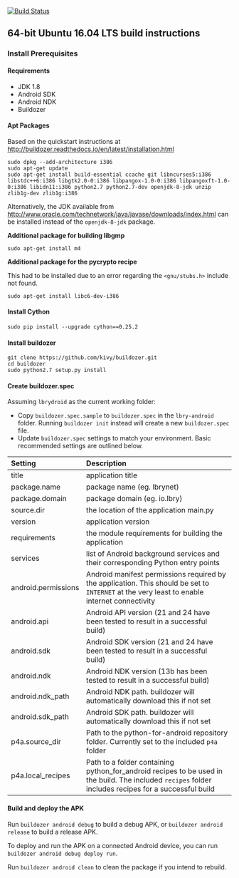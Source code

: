 [![Build Status](https://travis-ci.org/lbryio/lbry-android.svg?branch=master)](https://travis-ci.org/lbryio/lbry-android)
## 64-bit Ubuntu 16.04 LTS build instructions

### Install Prerequisites

#### Requirements
* JDK 1.8
* Android SDK
* Android NDK
* Buildozer

#### Apt Packages
Based on the quickstart instructions at http://buildozer.readthedocs.io/en/latest/installation.html
```
sudo dpkg --add-architecture i386
sudo apt-get update
sudo apt-get install build-essential ccache git libncurses5:i386 libstdc++6:i386 libgtk2.0-0:i386 libpangox-1.0-0:i386 libpangoxft-1.0-0:i386 libidn11:i386 python2.7 python2.7-dev openjdk-8-jdk unzip zlib1g-dev zlib1g:i386
```
Alternatively, the JDK available from http://www.oracle.com/technetwork/java/javase/downloads/index.html can be installed instead of the `openjdk-8-jdk` package.

**Additional package for building libgmp**
```
sudo apt-get install m4
```

**Additional package for the pycrypto recipe**

This had to be installed due to an error regarding the `<gnu/stubs.h>` include not found.
```
sudo apt-get install libc6-dev-i386
```


#### Install Cython
```
sudo pip install --upgrade cython==0.25.2
```

#### Install buildozer
```
git clone https://github.com/kivy/buildozer.git
cd buildozer
sudo python2.7 setup.py install
```

#### Create buildozer.spec
Assuming `lbrydroid` as the current working folder:
* Copy `buildozer.spec.sample` to `buildozer.spec` in the `lbry-android` folder. Running `buildozer init` instead will create a new `buildozer.spec` file.
* Update `buildozer.spec` settings to match your environment. Basic recommended settings are outlined below.


| Setting             | Description                  |
|:------------------- |:-----------------------------|
| title               | application title            |
| package.name        | package name (eg. lbrynet)   |
| package.domain      | package domain (eg. io.lbry) |
| source.dir          | the location of the application main.py |
| version             | application version          |
| requirements        | the module requirements for building the application |
| services            | list of Android background services and their corresponding Python entry points |
| android.permissions | Android manifest permissions required by the application. This should be set to `INTERNET` at the very least to enable internet connectivity |
| android.api         | Android API version (21 and 24 have been tested to result in a successful build) |
| android.sdk         | Android SDK version (21 and 24 have been tested to result in a successful build) |
| android.ndk         | Android NDK version (13b has been tested to result in a successful build) |
| android.ndk_path    | Android NDK path. buildozer will automatically download this if not set |
| android.sdk_path    | Android SDK path. buildozer will automatically download this if not set |
| p4a.source_dir      | Path to the python-for-android repository folder. Currently set to the included `p4a` folder |
| p4a.local_recipes   | Path to a folder containing python_for_android recipes to be used in the build. The included `recipes` folder includes recipes for a successful build |

#### Build and deploy the APK
Run `buildozer android debug` to build a debug APK, or `buildozer android release` to build a release APK.

To deploy and run the APK on a connected Android device, you can run `buildozer android debug deploy run`.

Run `buildozer android clean` to clean the package if you intend to rebuild.
